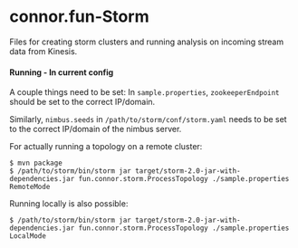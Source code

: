 # connor.fun-Storm
Files for creating storm clusters and running analysis on incoming stream data from Kinesis.

#### Running - In current config
A couple things need to be set: In `sample.properties`, `zookeeperEndpoint` should be set to the correct IP/domain.

Similarly, `nimbus.seeds` in `/path/to/storm/conf/storm.yaml` needs to be set to the correct IP/domain of the nimbus server.

For actually running a topology on a remote cluster:
```
$ mvn package
$ /path/to/storm/bin/storm jar target/storm-2.0-jar-with-dependencies.jar fun.connor.storm.ProcessTopology ./sample.properties RemoteMode
```

Running locally is also possible:
```
$ /path/to/storm/bin/storm jar target/storm-2.0-jar-with-dependencies.jar fun.connor.storm.ProcessTopology ./sample.properties LocalMode
```

